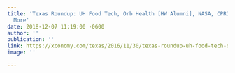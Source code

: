 ```yaml
---
title: 'Texas Roundup: UH Food Tech, Orb Health [HW Alumni], NASA, CPRIT Grants, &
  More'
date: 2018-12-07 11:19:00 -0600
author: ''
publication: ''
link: https://xconomy.com/texas/2016/11/30/texas-roundup-uh-food-tech-orb-health-nasa-cprit-grants-more/
image: ''

---
```

